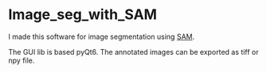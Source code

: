 # Image_seg_with_SAM
I made this software for image segmentation using [SAM](https://github.com/facebookresearch/segment-anything).

The GUI lib is based pyQt6. The annotated images can be exported as tiff or npy file.
